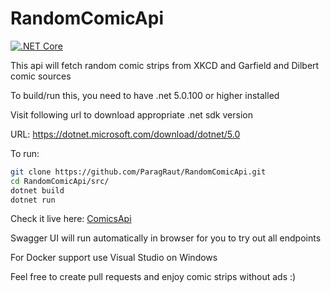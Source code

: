 # RandomComicApi

[![.NET Core](https://github.com/ParagRaut/RandomComicApi/actions/workflows/dotnetcore.yml/badge.svg)](https://github.com/ParagRaut/RandomComicApi/actions/workflows/dotnetcore.yml)

This api will fetch random comic strips from XKCD and Garfield and Dilbert comic sources

To build/run this, you need to have .net 5.0.100 or higher installed

Visit following url to download appropriate .net sdk version <br/>

URL: https://dotnet.microsoft.com/download/dotnet/5.0

To run:

```zsh
git clone https://github.com/ParagRaut/RandomComicApi.git
cd RandomComicApi/src/
dotnet build
dotnet run
```

Check it live here: [ComicsApi](https://random-comics-api.herokuapp.com/index.html)

Swagger UI will run automatically in browser for you to try out all endpoints

For Docker support use Visual Studio on Windows

Feel free to create pull requests and enjoy comic strips without ads :)
